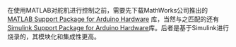在使用MATLAB对舵机进行控制之前，需要先下载MathWorks公司推出的[MATLAB Support Package for Arduino Hardware](https://ww2.mathworks.cn/matlabcentral/fileexchange/47522-matlab-support-package-for-arduino-hardware?requestedDomain=zh)
库，当然与之匹配的还有[Simulink Support Package for Arduino Hardware](https://ww2.mathworks.cn/matlabcentral/fileexchange/40312-simulink-support-package-for-arduino-hardware)库。后者是基于Simulink进行烧录的，其模块化和集成性更高。

